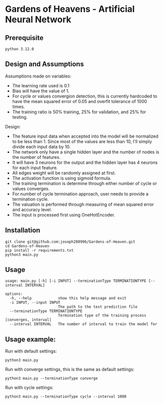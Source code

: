 # Gardens of Heavens - Artificial Neural Network

## Prerequisite
```
python 3.12.0
```

## Design and Assumptions

Assumptions made on variables:
- The learning rate used is 0.1
- Bias will have the value of 1.
- For cycle or values convergion detection, this is currently hardcoded to have the mean squared error of 0.05 and overfit tolerance of 1000 times.
- The training ratio is 50% training, 25% for validation, and 25% for testing.

Design:
- The feature input data when accepted into the model will be normalized to be less than 1. Since most of the values are less than 10, I'll simply divide each input data by 10.
- The network only have a single hidden layer and the number of nodes is the number of features.
- It will have 3 neurons for the output and the hidden layer has 4 neurons for each input feature.
- All edges weight will be randomly assigned at first.
- The activation function is using sigmoid formula.
- The training termination is determine through either number of cycle or values converges.
- For number of cycle termination approach, user needs to provide a termination cycle.
- The valuation is performed through measuring of mean squared error and accuracy level.
- The input is processed first using OneHotEncoder.

## Installation
```
git clone git@github.com:joseph280996/Gardens-of-Heaven.git
cd Gardens-of-Heaven
pip install -r requirements.txt
python3 main.py
```

## Usage

```
usage: main.py [-h] [-i INPUT] --terminationType TERMINATIONTYPE [--interval INTERVAL]

options:
  -h, --help            show this help message and exit
  -i INPUT, --input INPUT
                        The path to the test prediction file
  --terminationType TERMINATIONTYPE
                        Termination type of the training process [converges, interval]
  --interval INTERVAL   The number of interval to train the model for
```

## Usage example:
Run with default settings:
```
python3 main.py
```

Run with converge settings, this is the same as default settings:
```
python3 main.py --terminationType converge
```

Run with cycle settings:
```
python3 main.py --terminationType cycle --interval 1000
```
